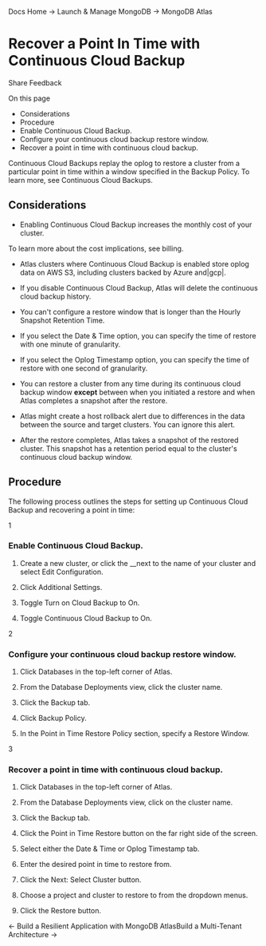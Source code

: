 Docs Home → Launch & Manage MongoDB → MongoDB Atlas

# Recover a Point In Time with Continuous Cloud Backup

Share Feedback

On this page

  * Considerations
  * Procedure
  * Enable Continuous Cloud Backup.
  * Configure your continuous cloud backup restore window.
  * Recover a point in time with continuous cloud backup.

Continuous Cloud Backups replay the oplog to restore a cluster from a
particular point in time within a window specified in the Backup Policy. To
learn more, see Continuous Cloud Backups.

## Considerations

  * Enabling Continuous Cloud Backup increases the monthly cost of your cluster.

To learn more about the cost implications, see billing.

  * Atlas clusters where Continuous Cloud Backup is enabled store oplog data on AWS S3, including clusters backed by Azure and|gcp|.

  * If you disable Continuous Cloud Backup, Atlas will delete the continuous cloud backup history.

  * You can't configure a restore window that is longer than the Hourly Snapshot Retention Time.

  * If you select the Date & Time option, you can specify the time of restore with one minute of granularity.

  * If you select the Oplog Timestamp option, you can specify the time of restore with one second of granularity.

  * You can restore a cluster from any time during its continuous cloud backup window **except** between when you initiated a restore and when Atlas completes a snapshot after the restore.

  * Atlas might create a host rollback alert due to differences in the data between the source and target clusters. You can ignore this alert.

  * After the restore completes, Atlas takes a snapshot of the restored cluster. This snapshot has a retention period equal to the cluster's continuous cloud backup window.

## Procedure

The following process outlines the steps for setting up Continuous Cloud
Backup and recovering a point in time:

1

### Enable Continuous Cloud Backup.

  1. Create a new cluster, or click the __next to the name of your cluster and select Edit Configuration.

  2. Click Additional Settings.

  3. Toggle Turn on Cloud Backup to On.

  4. Toggle Continuous Cloud Backup to On.

2

### Configure your continuous cloud backup restore window.

  1. Click Databases in the top-left corner of Atlas.

  2. From the Database Deployments view, click the cluster name.

  3. Click the Backup tab.

  4. Click Backup Policy.

  5. In the Point in Time Restore Policy section, specify a Restore Window.

3

### Recover a point in time with continuous cloud backup.

  1. Click Databases in the top-left corner of Atlas.

  2. From the Database Deployments view, click on the cluster name.

  3. Click the Backup tab.

  4. Click the Point in Time Restore button on the far right side of the screen.

  5. Select either the Date & Time or Oplog Timestamp tab.

  6. Enter the desired point in time to restore from.

  7. Click the Next: Select Cluster button.

  8. Choose a project and cluster to restore to from the dropdown menus.

  9. Click the Restore button.

← Build a Resilient Application with MongoDB AtlasBuild a Multi-Tenant
Architecture →

